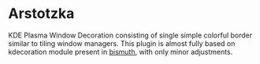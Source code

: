 # Arstotzka

KDE Plasma Window Decoration consisting of single simple colorful border similar
to tiling window managers. This plugin is almost fully based on kdecoration module
present in [bismuth](https://github.com/Bismuth-Forge/bismuth), with only minor
adjustments.
